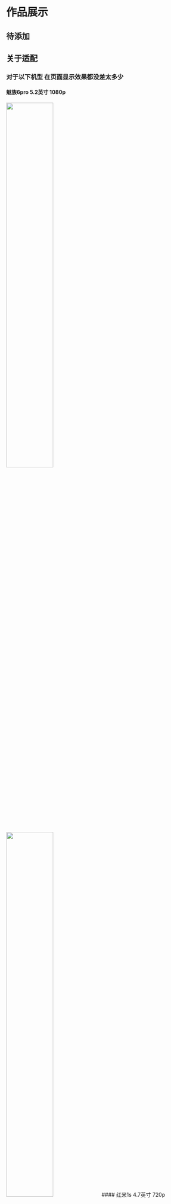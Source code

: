 # 作品展示
## 待添加
## 关于适配
### 对于以下机型 在页面显示效果都没差太多少<br>
#### 魅族6pro 5.2英寸 1080p<br>
<img src="img/魅族6pro-5.2-1080p.png" width="50%">
<img src="img/魅族6-列表.png" width="50%">
#### 红米1s 4.7英寸 720p<br>
<img src="img/红米4.7-720p.png" width="50%">
<img src="img/红米列表.png" width="50%">
#### 小米4 5.0英寸 1080p<br>
<img src="img/小米4-5.0-1080p.png" width="50%">
<img src="img/小米4列表.png" width="50%">
#### nexus5 4.95英寸 1080p android 7.0 （模拟机）<br>
<img src="img/nexus5-4.95-1080p.png" width="50%">
<img src="img/nexus列表.png" width="50%">

